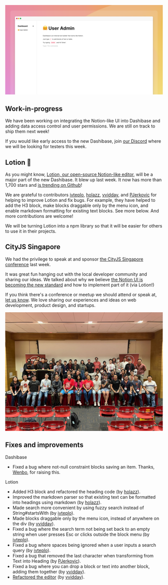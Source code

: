 ![Dashibase + Lotion WIP](../assets/dashibase-lotion.png)

## Work-in-progress

We have been working on integrating the Notion-like UI into Dashibase and adding data access control and user permissions. We are still on track to ship them next week!

If you would like early access to the new Dashibase, join [our Discord](https://discord.gg/rUw2snFeUZ) where we will be looking for testers this week. 

## Lotion 🧴

As you might know, [Lotion, our open-source Notion-like editor](https://github.com/Dashibase/lotion), will be a major part of the new Dashibase. It blew up last week. It now has more than 1,700 stars and [is trending on Github](https://twitter.com/dashibase/status/1553945080641204224)! 

We are grateful to contributors [ivteplo](https://github.com/ivteplo), [holazz](https://github.com/holazz), [vvidday](https://github.com/vvidday), and [PJerkovic](https://github.com/PJerkovic) for helping to improve Lotion and fix bugs. For example, they have helped to add the H3 block, make blocks draggable only by the menu icon, and enable markdown formatting for existing text blocks. See more below. And more contributions are welcome!

We will be turning Lotion into a npm library so that it will be easier for others to use it in their projects.

## CityJS Singapore

We had the privilege to speak at and sponsor [the CityJS Singapore conference](https://singapore.cityjsconf.org/) last week. 

It was great fun hanging out with the local developer community and sharing our ideas. We talked about why we believe [the Notion UI is becoming the new standard](https://dashibase.com/blog/notion-ui/) and how to implement part of it (via Lotion!)

If you think there's a conference or meetup we should attend or speak at, [let us know](https://discord.gg/rUw2snFeUZ). We love sharing our experiences and ideas on web development, product design, and startups. 

![CityJS Singapore](../assets/cityjs.jpeg)

## Fixes and improvements

Dashibase

- Fixed a bug where not-null constraint blocks saving an item. Thanks, [Wenbo](https://www.linkedin.com/in/wenbo-zong-39bbb65a/), for raising this.

Lotion

- Added H3 block and refactored the heading code (by [holazz](https://github.com/holazz)).
- Improved the markdown parser so that existing text can be formatted into headings using markdown (by [holazz](https://github.com/holazz)).
- Made search more convenient by using fuzzy search instead of String#startsWith (by [ivteplo](https://github.com/ivteplo)).
- Made blocks draggable only by the menu icon, instead of anywhere on the div (by [vvidday](https://github.com/vvidday)).
- Fixed a bug where the search term not being set back to an empty string when user presses Esc or clicks outside the block menu (by [ivteplo](https://github.com/ivteplo)).
- Fixed a bug where spaces being ignored when a user inputs a search query (by [ivteplo](https://github.com/ivteplo)).
- Fixed a bug that removed the last character when transforming from Text into Heading (by [PJerkovic](https://github.com/PJerkovic)).
- Fixed a bug where you can drop a block or text into another block, adding them together (by [vvidday](https://github.com/vvidday)).
- [Refactored the editor](https://github.com/Dashibase/lotion/pull/16/files) (by [vvidday](https://github.com/vvidday)).
